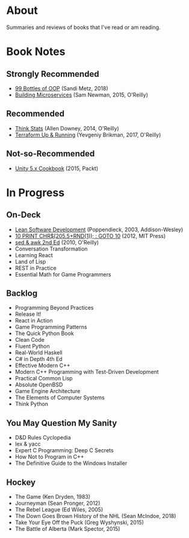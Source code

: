 # About

Summaries and reviews of books that I've read or am reading.

# Book Notes

## Strongly Recommended

* [99 Bottles of OOP](./99-bottles-of-oop.md) (Sandi Metz, 2018)
* [Building Microservices](./building-microservices.md) (Sam Newman, 2015, O'Reilly)

## Recommended

* [Think Stats](./think-stats.md) (Allen Downey, 2014, O'Reilly)
* [Terraform Up & Running](./terraform-up-and-running.md) (Yevgeniy Brikman, 2017, O'Reilly)

## Not-so-Recommended

* [Unity 5.x Cookbook](./unity-5x-cookbook.md) (2015, Packt)

# In Progress

## On-Deck

* [Lean Software Development](./lean-software-development.md) (Poppendieck, 2003, Addison-Wesley)
* [10 PRINT CHR$(205.5+RND(1)); : GOTO 10](./10-print.md) (2012, MIT Press)
* [sed & awk 2nd Ed](./sed-awk.md) (2010, O'Reilly)
* Conversation Transformation
* Learning React
* Land of Lisp
* REST in Practice
* Essential Math for Game Programmers

## Backlog

* Programming Beyond Practices
* Release It!
* React in Action
* Game Programming Patterns
* The Quick Python Book
* Clean Code
* Fluent Python
* Real-World Haskell
* C# in Depth 4th Ed
* Effective Modern C++
* Modern C++ Programming with Test-Driven Development
* Practical Common Lisp
* Absolute OpenBSD
* Game Engine Architecture
* The Elements of Computer Systems
* Think Python

## You May Question My Sanity

* D&D Rules Cyclopedia
* lex & yacc
* Expert C Programming: Deep C Secrets
* How Not to Program in C++
* The Definitive Guide to the Windows Installer

## Hockey

* The Game (Ken Dryden, 1983)
* Journeyman (Sean Pronger, 2012)
* The Rebel League (Ed Wiles, 2005)
* The Down Goes Brown History of the NHL (Sean McIndoe, 2018)
* Take Your Eye Off the Puck (Greg Wyshynski, 2015)
* The Battle of Alberta (Mark Spector, 2015)
